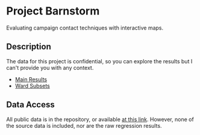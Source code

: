 # Project Barnstorm
Evaluating campaign contact techniques with interactive maps.

## Description
The data for this project is confidential, so you can explore the results but I can't provide you with any context.
- [Main Results](https://unlikelyvolcano.github.io/project-barnstorm/Results.html)
- [Ward Subsets](https://unlikelyvolcano.github.io/project-barnstorm/Ward_Subsets.html)

## Data Access
All public data is in the repository, or available [at this link](https://upenn.box.com/v/project-barnstorm). However, none of the source data is included, nor are the raw regression results.
